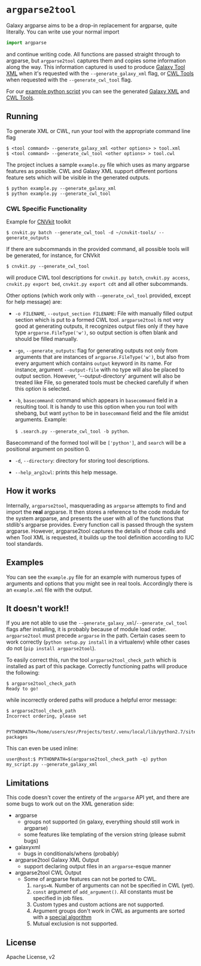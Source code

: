 # `argparse2tool`

Galaxy argparse aims to be a drop-in replacement for argparse, quite literally.
You can write use your normal import

```python
import argparse
```

and continue writing code. All functions are passed straight through to
argparse, but `argparse2tool` captures them and copies some information along the
way. This information captured is used to produce [Galaxy Tool XML](https://github.com/erasche/galaxyxml) when it's
requested with the `--generate_galaxy_xml` flag, or [CWL Tools](http://www.commonwl.org/v1.0/CommandLineTool.html) when requested
with the `--generate_cwl_tool` flag.

For our [example python script](./examples/example.py) you can see the generated [Galaxy
XML](./examples/example.xml) and [CWL Tools](./examples/example.cwl).

## Running

To generate XML or CWL, run your tool with the appropriate command line flag

```console
$ <tool command> --generate_galaxy_xml <other options> > tool.xml
$ <tool command> --generate_cwl_tool <other options> > tool.cwl
```

The project inclues a sample `example.py` file which uses as many argparse features as possible. CWL and Galaxy XML support different portions feature sets which will be visible in the generated outputs.

```console
$ python example.py --generate_galaxy_xml
$ python example.py --generate_cwl_tool
```

### CWL Specific Functionality

Example for [CNVkit](https://github.com/etal/cnvkit) toolkit

```console
$ cnvkit.py batch --generate_cwl_tool -d ~/cnvkit-tools/ --generate_outputs
```

If there are subcommands in the provided command, all possible tools will be generated, for instance, for CNVkit

```console
$ cnvkit.py --generate_cwl_tool
```

will produce CWL tool descriptions for `cnvkit.py batch`, `cnvkit.py access`, `cnvkit.py export bed`, `cnvkit.py export cdt` and all other subcommands.

Other options (which work only with `--generate_cwl_tool` provided, except for help message) are:

* `-o FILENAME`, `--output_section FILENAME`: File with manually filled output section which is put to a formed CWL tool. `argparse2tool` is not very good at generating outputs, it recognizes output files only if they have type `argparse.FileType('w')`, so output section is often blank and should be filled manually.

* `-go`, `--generate_outputs`: flag for generating outputs not only from arguments that are instances of `argparse.FileType('w')`, but also from every argument which contains `output` keyword in its name. For instance, argument `--output-file` with no type will also be placed to output section. However, '--output-directory' argument will also be treated like File, so generated tools must be checked carefully if when this option is selected.

* `-b`, `basecommand`: command which appears in `basecommand` field in a resulting tool. It is handy to use this option when you run tool with shebang, but want `python` to be in `basecommand` field and the file amidst arguments.
Example:

	```$ .search.py --generate_cwl_tool -b python```. 

Basecommand of the formed tool will be `['python']`, and `search` will be a positional argument on position 0.

* `-d`, `--directory`: directory for storing tool descriptions.

* `--help_arg2cwl`: prints this help message.


## How it works

Internally, `argparse2tool`, masquerading as `argparse` attempts to find and
import the **real** argparse. It then stores a reference to the code module for
the system argparse, and presents the user with all of the functions that
stdlib's argparse provides. Every function call is passed through the system
argparse. However, argparse2tool captures the details of those calls and when Tool
XML is requested, it builds up the tool definition according to IUC tool
standards.

## Examples

You can see the `example.py` file for an example with numerous types of
arguments and options that you might see in real tools. Accordingly there is an `example.xml` file with the output.

## It doesn't work!!

If you are not able to use the `--generate_galaxy_xml`/`--generate_cwl_tool`
flags after installing, it is probably because of module load order. `argparse2tool`
must precede `argparse` in the path. Certain cases seem to work correctly
(`python setup.py install` in a virtualenv) while other cases do not (`pip
install argparse2tool`).

To easily correct this, run the tool `argparse2tool_check_path` which is installed
as part of this package. Correctly functioning paths will produce the
following:

```console
$ argparse2tool_check_path
Ready to go!
```

while incorrectly ordered paths will produce a helpful error message:

```console
$ argparse2tool_check_path
Incorrect ordering, please set

    PYTHONPATH=/home/users/esr/Projects/test/.venv/local/lib/python2.7/site-packages

```

This can even be used inline:

```console
user@host:$ PYTHONPATH=$(argparse2tool_check_path -q) python my_script.py --generate_galaxy_xml
```

## Limitations

This code doesn't cover the entirety of the `argparse` API yet, and there are some bugs to work out on the XML generation side:

- argparse
    - groups not supported (in galaxy, everything should still work in argparse)
    - some features like templating of the version string (please submit bugs)
- galaxyxml
    - bugs in conditionals/whens (probably)
- argparse2tool Galaxy XML Output
    - support declaring output files in an `argparse`-esque manner
- argparse2tool CWL Output
	- Some of argparse features can not be ported to CWL.
		1. `nargs=N`. Number of arguments can not be specified in CWL (yet).
		2. `const` argument of `add_argument()`. All constants must be specified in job files.
		3. Custom types and custom actions are not supported.
		4. Argument groups don't work in CWL as arguments are sorted with a [special algorithm](http://www.commonwl.org/draft-3/CommandLineTool.html#Input_binding)
		5. Mutual exclusion is not supported.

## License

Apache License, v2
